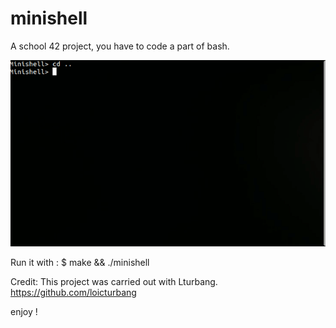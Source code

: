 # minishell

A school 42 project, you have to code a part of bash.

![](minishell01.gif)

Run it with :
$ make && ./minishell

Credit:
This project was carried out with Lturbang.
https://github.com/loicturbang

enjoy !

